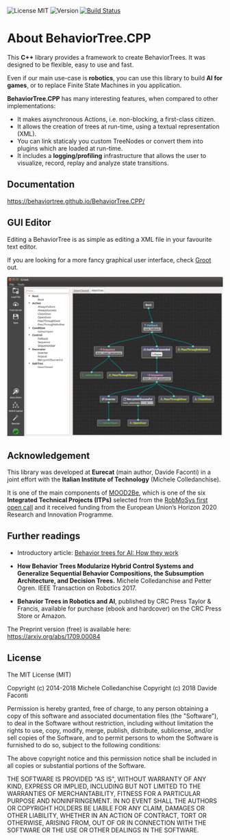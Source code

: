 ![License MIT](https://img.shields.io/dub/l/vibe-d.svg)
![Version](https://img.shields.io/badge/version-v2.1-green.svg)
[![Build Status](https://travis-ci.org/BehaviorTree/BehaviorTree.CPP.svg?branch=master)](https://travis-ci.org/BehaviorTree/BehaviorTree.CPP)

# About BehaviorTree.CPP

This  __C++__ library provides a framework to create BehaviorTrees.
It was designed to be flexible, easy to use and fast.

Even if our main use-case is __robotics__, you can use this library to build
__AI for games__, or to replace Finite State Machines in you application.

__BehaviorTree.CPP__ has many interesting features, when compared to other implementations:

- It makes asynchronous Actions, i.e. non-blocking, a first-class citizen.
- It allows the creation of trees at run-time, using a textual representation (XML).
- You can link staticaly you custom TreeNodes or convert them into plugins 
which are loaded at run-time.
- It includes a __logging/profiling__ infrastructure that allows the user 
to visualize, record, replay and analyze state transitions.

Documentation
------------

https://behaviortree.github.io/BehaviorTree.CPP/

GUI Editor
------------

Editing a BehaviorTree is as simple as editing a XML file in your favourite text editor.

If you are looking for a more fancy graphical user interface, check 
[Groot](https://github.com/BehaviorTree/Groot) out.

![Groot screenshot](groot-screenshot.png)


Acknowledgement
------------
This library was developed at  **Eurecat** (main author, Davide Faconti) in a joint effort
with the **Italian Institute of Technology** (Michele Colledanchise).

It is one of the main components of [MOOD2Be](https://eurecat.org/es/portfolio-items/mood2be/),
which is one of the six **Integrated Technical Projects (ITPs)** selected from the
[RobMoSys first open call](https://robmosys.eu/itp/) and it received funding from the European
Union’s Horizon 2020 Research and Innovation Programme.

Further readings
---------------

- Introductory article: [Behavior trees for AI: How they work](http://www.gamasutra.com/blogs/ChrisSimpson/20140717/221339/Behavior_trees_for_AI_How_they_work.php)

- **How Behavior Trees Modularize Hybrid Control Systems and Generalize Sequential Behavior Compositions, the Subsumption Architecture,
and Decision Trees.** Michele Colledanchise and Petter Ogren. IEEE Transaction on Robotics 2017.

- **Behavior Trees in Robotics and AI**, published by CRC Press Taylor & Francis, available for purchase
(ebook and hardcover) on the CRC Press Store or Amazon.

 The Preprint version (free) is available here: https://arxiv.org/abs/1709.00084


License
-------
The MIT License (MIT)

Copyright (c) 2014-2018 Michele Colledanchise
Copyright (c) 2018 Davide Faconti

Permission is hereby granted, free of charge, to any person obtaining a copy
of this software and associated documentation files (the "Software"), to deal
in the Software without restriction, including without limitation the rights
to use, copy, modify, merge, publish, distribute, sublicense, and/or sell
copies of the Software, and to permit persons to whom the Software is
furnished to do so, subject to the following conditions:

The above copyright notice and this permission notice shall be included in all
copies or substantial portions of the Software.

THE SOFTWARE IS PROVIDED "AS IS", WITHOUT WARRANTY OF ANY KIND, EXPRESS OR
IMPLIED, INCLUDING BUT NOT LIMITED TO THE WARRANTIES OF MERCHANTABILITY,
FITNESS FOR A PARTICULAR PURPOSE AND NONINFRINGEMENT. IN NO EVENT SHALL THE
AUTHORS OR COPYRIGHT HOLDERS BE LIABLE FOR ANY CLAIM, DAMAGES OR OTHER
LIABILITY, WHETHER IN AN ACTION OF CONTRACT, TORT OR OTHERWISE, ARISING FROM,
OUT OF OR IN CONNECTION WITH THE SOFTWARE OR THE USE OR OTHER DEALINGS IN THE
SOFTWARE.
